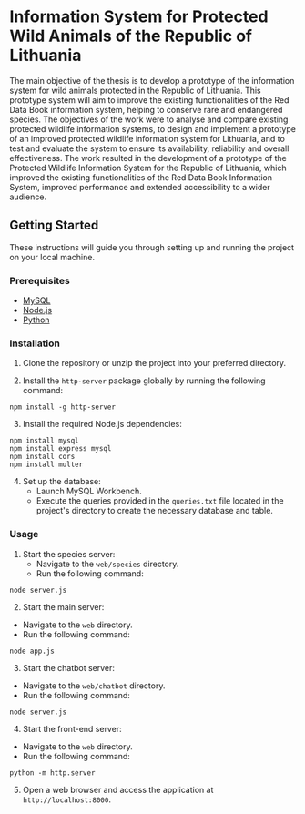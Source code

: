 # Information System for Protected Wild Animals of the Republic of Lithuania

The main objective of the thesis is to develop a prototype of the information system for wild animals protected in the Republic of Lithuania. This prototype system will aim to improve the existing functionalities of the Red Data Book information system, helping to conserve rare and endangered species. The objectives of the work were to analyse and compare existing protected wildlife information systems, to design and implement a prototype of an improved protected wildlife information system for Lithuania, and to test and evaluate the system to ensure its availability, reliability and overall effectiveness. The work resulted in the development of a prototype of the Protected Wildlife Information System for the Republic of Lithuania, which improved the existing functionalities of the Red Data Book Information System, improved performance and extended accessibility to a wider audience.

## Getting Started

These instructions will guide you through setting up and running the project on your local machine.

### Prerequisites

- [MySQL](https://dev.mysql.com/downloads/installer/)
- [Node.js](https://nodejs.org/)
- [Python](https://www.python.org/)

### Installation

1. Clone the repository or unzip the project into your preferred directory.

2. Install the `http-server` package globally by running the following command:
```
npm install -g http-server
```

3. Install the required Node.js dependencies:
```
npm install mysql
npm install express mysql
npm install cors
npm install multer
```

4. Set up the database:
   - Launch MySQL Workbench.
   - Execute the queries provided in the `queries.txt` file located in the project's directory to create the necessary database and table.

### Usage

1. Start the species server:
   - Navigate to the `web/species` directory.
   - Run the following command:
```
node server.js
```

2. Start the main server:
- Navigate to the `web` directory.
- Run the following command:
```
node app.js
```

3. Start the chatbot server:
- Navigate to the `web/chatbot` directory.
- Run the following command:
```
node server.js
```

4. Start the front-end server:
- Navigate to the `web` directory.
- Run the following command:
```
python -m http.server
```

5. Open a web browser and access the application at `http://localhost:8000`.
